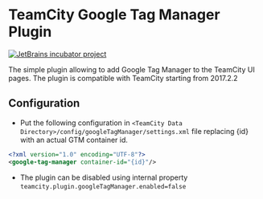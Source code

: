 # TeamCity Google Tag Manager Plugin
[![JetBrains incubator project](http://jb.gg/badges/incubator-plastic.svg)](https://confluence.jetbrains.com/display/ALL/JetBrains+on+GitHub)

The simple plugin allowing to add Google Tag Manager to the TeamCity UI pages. 
The plugin is compatible with TeamCity starting from 2017.2.2

## Configuration
 * Put the following configuration in `<TeamCity Data Directory>/config/googleTagManager/settings.xml` file 
 replacing {id} with an actual GTM container id.

```xml
<?xml version="1.0" encoding="UTF-8"?>
<google-tag-manager container-id="{id}"/>
```
* The plugin can be disabled using internal property `teamcity.plugin.googleTagManager.enabled=false`
